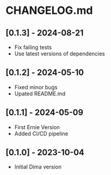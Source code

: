 # CHANGELOG.md

## [0.1.3] - 2024-08-21

- Fix failing tests
- Use latest versions of dependencies
  
## [0.1.2] - 2024-05-10

- Fixed minor bugs
- Upated README.md

## [0.1.1] - 2024-05-09

- First Ernie Version
- Added CI/CD pipeline

## [0.1.0] - 2023-10-04

- Initial Dima version

